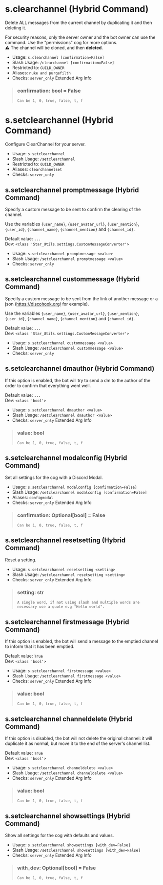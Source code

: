 # s.clearchannel (Hybrid Command)
Delete ALL messages from the current channel by duplicating it and then deleting it.<br/>

For security reasons, only the server owner and the bot owner can use the command. Use the "permissions" cog for more options.<br/>
⚠ The channel will be cloned, and then **deleted**.<br/>
 - Usage: `s.clearchannel [confirmation=False]`
 - Slash Usage: `/clearchannel [confirmation=False]`
 - Restricted to: `GUILD_OWNER`
 - Aliases: `nuke and purgefilth`
 - Checks: `server_only`
Extended Arg Info
> ### confirmation: bool = False
> ```
> Can be 1, 0, true, false, t, f
> ```
# s.setclearchannel (Hybrid Command)
Configure ClearChannel for your server.<br/>
 - Usage: `s.setclearchannel`
 - Slash Usage: `/setclearchannel`
 - Restricted to: `GUILD_OWNER`
 - Aliases: `clearchannelset`
 - Checks: `server_only`
## s.setclearchannel promptmessage (Hybrid Command)
Specify a custom message to be sent to confirm the clearing of the channel.<br/>

Use the variables `{user_name}`, `{user_avatar_url}`, `{user_mention}`, `{user_id}`, `{channel_name}`, `{channel_mention}` and `{channel_id}`.<br/>

Default value: `...`<br/>
Dev: `<class 'Star_Utils.settings.CustomMessageConverter'>`<br/>
 - Usage: `s.setclearchannel promptmessage <value>`
 - Slash Usage: `/setclearchannel promptmessage <value>`
 - Checks: `server_only`
## s.setclearchannel custommessage (Hybrid Command)
Specify a custom message to be sent from the link of another message or a json (https://discohook.org/ for example).<br/>

Use the variables `{user_name}`, `{user_avatar_url}`, `{user_mention}`, `{user_id}`, `{channel_name}`, `{channel_mention}` and `{channel_id}`.<br/>

Default value: `...`<br/>
Dev: `<class 'Star_Utils.settings.CustomMessageConverter'>`<br/>
 - Usage: `s.setclearchannel custommessage <value>`
 - Slash Usage: `/setclearchannel custommessage <value>`
 - Checks: `server_only`
## s.setclearchannel dmauthor (Hybrid Command)
If this option is enabled, the bot will try to send a dm to the author of the order to confirm that everything went well.<br/>

Default value: `...`<br/>
Dev: `<class 'bool'>`<br/>
 - Usage: `s.setclearchannel dmauthor <value>`
 - Slash Usage: `/setclearchannel dmauthor <value>`
 - Checks: `server_only`
Extended Arg Info
> ### value: bool
> ```
> Can be 1, 0, true, false, t, f
> ```
## s.setclearchannel modalconfig (Hybrid Command)
Set all settings for the cog with a Discord Modal.<br/>
 - Usage: `s.setclearchannel modalconfig [confirmation=False]`
 - Slash Usage: `/setclearchannel modalconfig [confirmation=False]`
 - Aliases: `configmodal`
 - Checks: `server_only`
Extended Arg Info
> ### confirmation: Optional[bool] = False
> ```
> Can be 1, 0, true, false, t, f
> ```
## s.setclearchannel resetsetting (Hybrid Command)
Reset a setting.<br/>
 - Usage: `s.setclearchannel resetsetting <setting>`
 - Slash Usage: `/setclearchannel resetsetting <setting>`
 - Checks: `server_only`
Extended Arg Info
> ### setting: str
> ```
> A single word, if not using slash and multiple words are necessary use a quote e.g "Hello world".
> ```
## s.setclearchannel firstmessage (Hybrid Command)
If this option is enabled, the bot will send a message to the emptied channel to inform that it has been emptied.<br/>

Default value: `True`<br/>
Dev: `<class 'bool'>`<br/>
 - Usage: `s.setclearchannel firstmessage <value>`
 - Slash Usage: `/setclearchannel firstmessage <value>`
 - Checks: `server_only`
Extended Arg Info
> ### value: bool
> ```
> Can be 1, 0, true, false, t, f
> ```
## s.setclearchannel channeldelete (Hybrid Command)
If this option is disabled, the bot will not delete the original channel: it will duplicate it as normal, but move it to the end of the server's channel list.<br/>

Default value: `True`<br/>
Dev: `<class 'bool'>`<br/>
 - Usage: `s.setclearchannel channeldelete <value>`
 - Slash Usage: `/setclearchannel channeldelete <value>`
 - Checks: `server_only`
Extended Arg Info
> ### value: bool
> ```
> Can be 1, 0, true, false, t, f
> ```
## s.setclearchannel showsettings (Hybrid Command)
Show all settings for the cog with defaults and values.<br/>
 - Usage: `s.setclearchannel showsettings [with_dev=False]`
 - Slash Usage: `/setclearchannel showsettings [with_dev=False]`
 - Checks: `server_only`
Extended Arg Info
> ### with_dev: Optional[bool] = False
> ```
> Can be 1, 0, true, false, t, f
> ```
